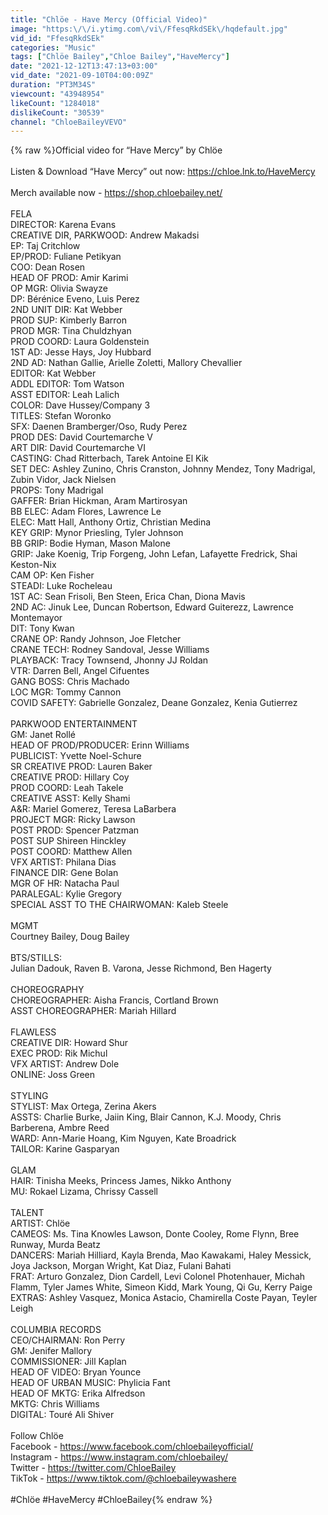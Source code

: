 ```yaml
---
title: "Chlöe - Have Mercy (Official Video)"
image: "https:\/\/i.ytimg.com\/vi\/FfesqRkdSEk\/hqdefault.jpg"
vid_id: "FfesqRkdSEk"
categories: "Music"
tags: ["Chlöe Bailey","Chloe Bailey","HaveMercy"]
date: "2021-12-12T13:47:13+03:00"
vid_date: "2021-09-10T04:00:09Z"
duration: "PT3M34S"
viewcount: "43948954"
likeCount: "1284018"
dislikeCount: "30539"
channel: "ChloeBaileyVEVO"
---
```

{% raw %}Official video for “Have Mercy” by Chlöe <br /> <br />Listen &amp; Download “Have Mercy” out now: <a rel="nofollow" target="blank" href="https://chloe.lnk.to/HaveMercy">https://chloe.lnk.to/HaveMercy</a><br /><br />Merch available now - <a rel="nofollow" target="blank" href="https://shop.chloebailey.net/">https://shop.chloebailey.net/</a><br /> <br />FELA<br />DIRECTOR: Karena Evans<br />CREATIVE DIR, PARKWOOD: Andrew Makadsi<br />EP: Taj Critchlow<br />EP/PROD: Fuliane Petikyan<br />COO: Dean Rosen<br />HEAD OF PROD: Amir Karimi<br />OP MGR: Olivia Swayze<br />DP: Bérénice Eveno, Luis Perez<br />2ND UNIT DIR: Kat Webber<br />PROD SUP: Kimberly Barron<br />PROD MGR: Tina Chuldzhyan<br />PROD COORD: Laura Goldenstein<br />1ST AD: Jesse Hays, Joy Hubbard<br />2ND AD: Nathan Gallie, Arielle Zoletti, Mallory Chevallier<br />EDITOR: Kat Webber<br />ADDL EDITOR: Tom Watson<br />ASST EDITOR: Leah Lalich<br />COLOR: Dave Hussey/Company 3<br />TITLES: Stefan Woronko<br />SFX: Daenen Bramberger/Oso, Rudy Perez<br />PROD DES: David Courtemarche V<br />ART DIR: David Courtemarche VI<br />CASTING: Chad Ritterbach, Tarek Antoine El Kik<br />SET DEC: Ashley Zunino, Chris Cranston, Johnny Mendez, Tony Madrigal, Zubin Vidor, Jack Nielsen<br />PROPS: Tony Madrigal<br />GAFFER: Brian Hickman, Aram Martirosyan<br />BB ELEC: Adam Flores, Lawrence Le<br />ELEC: Matt Hall, Anthony Ortiz, Christian Medina<br />KEY GRIP: Mynor Priesling, Tyler Johnson<br />BB GRIP: Bodie Hyman, Mason Malone<br />GRIP: Jake Koenig, Trip Forgeng, John Lefan, Lafayette Fredrick, Shai Keston-Nix<br />CAM OP: Ken Fisher<br />STEADI: Luke Rocheleau<br />1ST AC: Sean Frisoli, Ben Steen, Erica Chan, Diona Mavis<br />2ND AC: Jinuk Lee, Duncan Robertson, Edward Guiterezz, Lawrence Montemayor<br />DIT: Tony Kwan<br />CRANE OP: Randy Johnson, Joe Fletcher<br />CRANE TECH: Rodney Sandoval, Jesse Williams<br />PLAYBACK: Tracy Townsend, Jhonny JJ Roldan<br />VTR: Darren Bell, Angel Cifuentes<br />GANG BOSS: Chris Machado<br />LOC MGR: Tommy Cannon<br />COVID SAFETY: Gabrielle Gonzalez, Deane Gonzalez, Kenia Gutierrez<br /> <br />PARKWOOD ENTERTAINMENT<br />GM: Janet Rollé <br />HEAD OF PROD/PRODUCER: Erinn Williams <br />PUBLICIST: Yvette Noel-Schure <br />SR CREATIVE PROD: Lauren Baker <br />CREATIVE PROD: Hillary Coy <br />PROD COORD: Leah Takele<br />CREATIVE ASST: Kelly Shami <br />A&amp;R: Mariel Gomerez, Teresa LaBarbera<br />PROJECT MGR: Ricky Lawson<br />POST PROD: Spencer Patzman<br />POST SUP Shireen Hinckley<br />POST COORD: Matthew Allen<br />VFX ARTIST: Philana Dias<br />FINANCE DIR: Gene Bolan<br />MGR OF HR: Natacha Paul<br />PARALEGAL: Kylie Gregory<br />SPECIAL ASST TO THE CHAIRWOMAN: Kaleb Steele<br /> <br />MGMT<br />Courtney Bailey, Doug Bailey <br /> <br />BTS/STILLS:<br />Julian Dadouk, Raven B. Varona, Jesse Richmond, Ben Hagerty<br /> <br />CHOREOGRAPHY<br />CHOREOGRAPHER: Aisha Francis, Cortland Brown<br />ASST CHOREOGRAPHER: Mariah Hillard<br /> <br />FLAWLESS<br />CREATIVE DIR: Howard Shur<br />EXEC PROD: Rik Michul<br />VFX ARTIST: Andrew Dole<br />ONLINE: Joss Green<br /> <br />STYLING<br />STYLIST: Max Ortega, Zerina Akers<br />ASSTS: Charlie Burke, Jaiin King, Blair Cannon, K.J. Moody, Chris Barberena, Ambre Reed<br />WARD: Ann-Marie Hoang, Kim Nguyen, Kate Broadrick<br />TAILOR: Karine Gasparyan<br /> <br />GLAM<br />HAIR: Tinisha Meeks, Princess James, Nikko Anthony<br />MU: Rokael Lizama, Chrissy Cassell<br /> <br />TALENT<br />ARTIST: Chlöe<br />CAMEOS: Ms. Tina Knowles Lawson, Donte Cooley, Rome Flynn, Bree Runway, Murda Beatz<br />DANCERS: Mariah Hilliard, Kayla Brenda, Mao Kawakami, Haley Messick, Joya Jackson, Morgan Wright, Kat Diaz, Fulani Bahati<br />FRAT: Arturo Gonzalez, Dion Cardell, Levi Colonel Photenhauer, Michah Flamm, Tyler James White, Simeon Kidd, Mark Young, Qi Gu, Kerry Paige<br />EXTRAS: Ashley Vasquez, Monica Astacio, Chamirella Coste Payan, Teyler Leigh<br /> <br />COLUMBIA RECORDS<br />CEO/CHAIRMAN: Ron Perry<br />GM: Jenifer Mallory<br />COMMISSIONER: Jill Kaplan <br />HEAD OF VIDEO: Bryan Younce <br />HEAD OF URBAN MUSIC: Phylicia Fant <br />HEAD OF MKTG: Erika Alfredson <br />MKTG: Chris Williams <br />DIGITAL: Touré Ali Shiver<br /> <br />Follow Chlöe <br />Facebook - <a rel="nofollow" target="blank" href="https://www.facebook.com/chloebaileyofficial/">https://www.facebook.com/chloebaileyofficial/</a><br />Instagram - <a rel="nofollow" target="blank" href="https://www.instagram.com/chloebailey/">https://www.instagram.com/chloebailey/</a><br />Twitter - <a rel="nofollow" target="blank" href="https://twitter.com/ChloeBailey">https://twitter.com/ChloeBailey</a><br />TikTok - <a rel="nofollow" target="blank" href="https://www.tiktok.com/@chloebaileywashere">https://www.tiktok.com/@chloebaileywashere</a><br /> <br />#Chlöe #HaveMercy #ChloeBailey{% endraw %}
